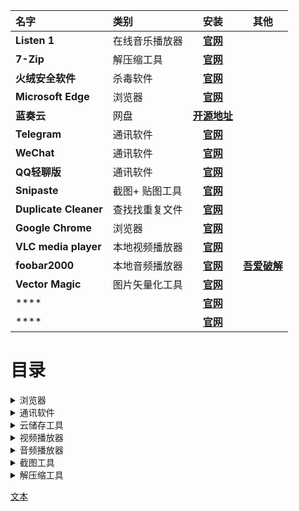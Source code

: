 | 名字 | 类别 | 安装 | 其他 |
| :---- | :---- | :----: | :----: |
| **Listen 1** | 在线音乐播放器 | **[官网](https://listen1.github.io/listen1)** |
| **7-Zip** | 解压缩工具 | **[官网](https://www.7-zip.org)** |
| **火绒安全软件** | 杀毒软件 | **[官网]()** |
| **Microsoft Edge** | 浏览器 | **[官网](https://www.microsoft.com/zh-cn/edge)** |
| **蓝奏云** | 网盘 | **[开源地址](https://github.com/rachpt/lanzou-gui)** |
| **Telegram** | 通讯软件 | **[官网](https://telegram.org)** |
| **WeChat** | 通讯软件 | **[官网]()** |
| **QQ轻聊版** | 通讯软件 | **[官网]()** |
| **Snipaste** | 截图+ 贴图工具 | **[官网](https://zh.snipaste.com)** |
| **Duplicate Cleaner** | 查找找重复文件 | **[官网](https://www.duplicatecleaner.com)** |
| **Google Chrome** | 浏览器 | **[官网](https://www.google.com/chrome)** |
| **VLC media player** | 本地视频播放器 | **[官网](https://www.videolan.org)** |
| **foobar2000** | 本地音频播放器 | **[官网](https://www.foobar2000.org)** | **[吾爱破解](https://www.52pojie.cn/forum.php?mod=viewthread&tid=1310690&highlight=foobar2000)** |
| **Vector Magic** | 图片矢量化工具 | **[官网](https://zh.vectormagic.com)** |
| **** |  | **[官网]()** |
| **** |  | **[官网]()** |

# 目录

<details>
<summary>浏览器</summary>

+ **Microsoft Edge**
+ **Google Chrome**

</details>

<details>
<summary>通讯软件</summary>

- **Telegram**
- **QQ轻聊版**
- **微信(WeChat)**

</details>

<details>
<summary>云储存工具</summary>

- 蓝奏云
- 百度网盘
</details>

<details>
<summary>视频播放器</summary>


- **VLC media player**

</details>

<details>
<summary>音频播放器</summary>


- **foobar2000**

</details>

<details>
<summary>截图工具</summary>


- **Snipaste**

</details>

<details>
<summary>解压缩工具</summary>


- **7-Zip**
- ~~**Bandizip**~~

</details>

[文本](#视频播放器)

